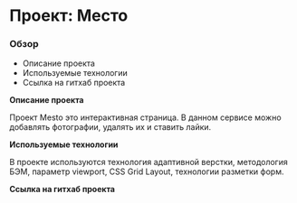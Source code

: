 # Проект: Место

### Обзор

- Описание проекта
- Используемые технологии
- Ссылка на гитхаб проекта

**Описание проекта**

Проект Mesto это интерактивная страница. В данном сервисе можно добавлять фотографии, удалять их и ставить лайки.

**Используемые технологии**

В проекте используются технология адаптивной верстки, методология БЭМ, параметр viewport, CSS Grid Layout, технологии разметки форм.

**Ссылка на гитхаб проекта**


